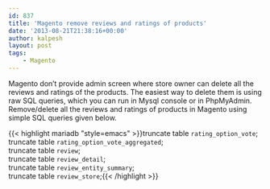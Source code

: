 ```yaml
---
id: 837
title: 'Magento remove reviews and ratings of products'
date: '2013-08-21T21:38:16+00:00'
author: kalpesh
layout: post
tags:
    - Magento
---
```


Magento don’t provide admin screen where store owner can delete all the reviews and ratings of the products. The easiest way to delete them is using raw SQL queries, which you can run in Mysql console or in PhpMyAdmin. Remove/delete all the reviews and ratings of products in Magento using simple SQL queries given below.

{{< highlight mariadb "style=emacs" >}}truncate table `rating_option_vote`;  
truncate table `rating_option_vote_aggregated`;  
truncate table `review`;  
truncate table `review_detail`;  
truncate table `review_entity_summary`;  
truncate table `review_store`;{{< /highlight >}}